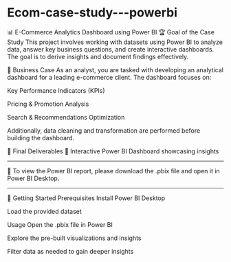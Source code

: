 # Ecom-case-study---powerbi

📊 E-Commerce Analytics Dashboard using Power BI
🏆 Goal of the Case Study
This project involves working with datasets using Power BI to analyze data, answer key business questions, and create interactive dashboards. The goal is to derive insights and document findings effectively.

📌 Business Case
As an analyst, you are tasked with developing an analytical dashboard for a leading e-commerce client. The dashboard focuses on:

Key Performance Indicators (KPIs)

Pricing & Promotion Analysis

Search & Recommendations Optimization

Additionally, data cleaning and transformation are performed before building the dashboard.

📂 Final Deliverables
📌 Interactive Power BI Dashboard showcasing insights

---

🚀 To view the Power BI report, please download the .pbix file and open it in Power BI Desktop.

------

🚀 Getting Started
Prerequisites
Install Power BI Desktop

Load the provided dataset

Usage
Open the .pbix file in Power BI

Explore the pre-built visualizations and insights

Filter data as needed to gain deeper insights
